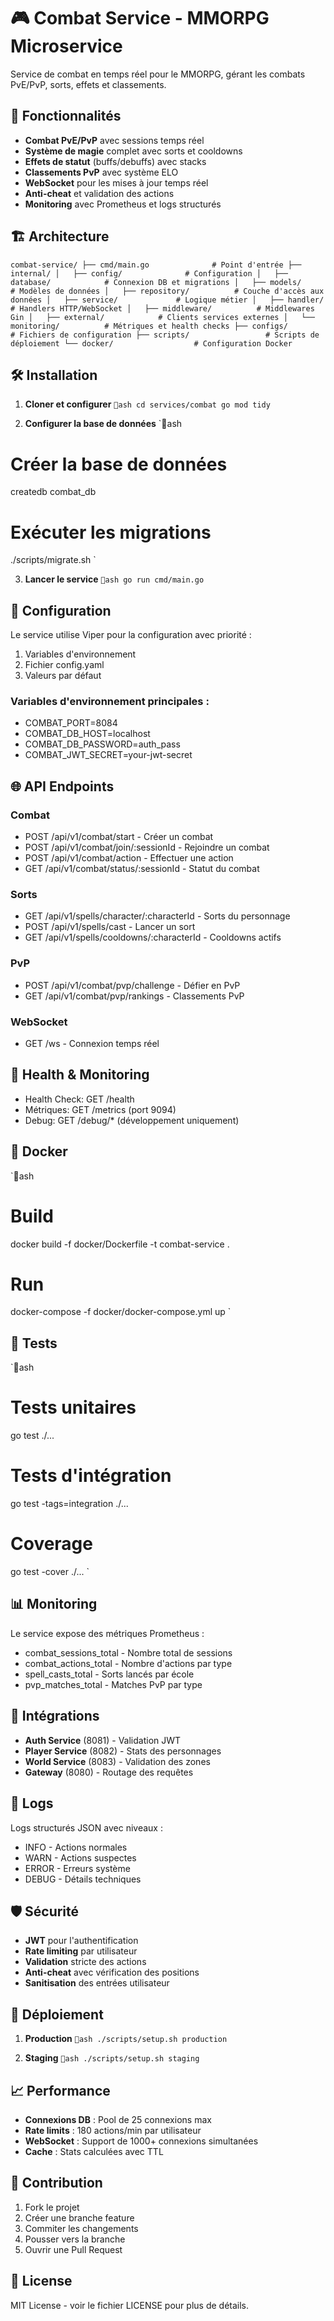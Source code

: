 ﻿# 🎮 Combat Service - MMORPG Microservice

Service de combat en temps réel pour le MMORPG, gérant les combats PvE/PvP, sorts, effets et classements.

## 🚀 Fonctionnalités

- **Combat PvE/PvP** avec sessions temps réel
- **Système de magie** complet avec sorts et cooldowns
- **Effets de statut** (buffs/debuffs) avec stacks
- **Classements PvP** avec système ELO
- **WebSocket** pour les mises à jour temps réel
- **Anti-cheat** et validation des actions
- **Monitoring** avec Prometheus et logs structurés

## 🏗️ Architecture

`
combat-service/
├── cmd/main.go              # Point d'entrée
├── internal/
│   ├── config/              # Configuration
│   ├── database/            # Connexion DB et migrations
│   ├── models/              # Modèles de données
│   ├── repository/          # Couche d'accès aux données
│   ├── service/             # Logique métier
│   ├── handler/             # Handlers HTTP/WebSocket
│   ├── middleware/          # Middlewares Gin
│   ├── external/            # Clients services externes
│   └── monitoring/          # Métriques et health checks
├── configs/                 # Fichiers de configuration
├── scripts/                 # Scripts de déploiement
└── docker/                  # Configuration Docker
`

## 🛠️ Installation

1. **Cloner et configurer**
`ash
cd services/combat
go mod tidy
`

2. **Configurer la base de données**
`ash
# Créer la base de données
createdb combat_db

# Exécuter les migrations
./scripts/migrate.sh
`

3. **Lancer le service**
`ash
go run cmd/main.go
`

## 🔧 Configuration

Le service utilise Viper pour la configuration avec priorité :
1. Variables d'environnement
2. Fichier config.yaml
3. Valeurs par défaut

### Variables d'environnement principales :
- COMBAT_PORT=8084
- COMBAT_DB_HOST=localhost
- COMBAT_DB_PASSWORD=auth_pass
- COMBAT_JWT_SECRET=your-jwt-secret

## 🌐 API Endpoints

### Combat
- POST /api/v1/combat/start - Créer un combat
- POST /api/v1/combat/join/:sessionId - Rejoindre un combat
- POST /api/v1/combat/action - Effectuer une action
- GET /api/v1/combat/status/:sessionId - Statut du combat

### Sorts
- GET /api/v1/spells/character/:characterId - Sorts du personnage
- POST /api/v1/spells/cast - Lancer un sort
- GET /api/v1/spells/cooldowns/:characterId - Cooldowns actifs

### PvP
- POST /api/v1/combat/pvp/challenge - Défier en PvP
- GET /api/v1/combat/pvp/rankings - Classements PvP

### WebSocket
- GET /ws - Connexion temps réel

## 🏥 Health & Monitoring

- Health Check: GET /health
- Métriques: GET /metrics (port 9094)
- Debug: GET /debug/* (développement uniquement)

## 🐳 Docker

`ash
# Build
docker build -f docker/Dockerfile -t combat-service .

# Run
docker-compose -f docker/docker-compose.yml up
`

## 🧪 Tests

`ash
# Tests unitaires
go test ./...

# Tests d'intégration
go test -tags=integration ./...

# Coverage
go test -cover ./...
`

## 📊 Monitoring

Le service expose des métriques Prometheus :
- combat_sessions_total - Nombre total de sessions
- combat_actions_total - Nombre d'actions par type
- spell_casts_total - Sorts lancés par école
- pvp_matches_total - Matches PvP par type

## 🔗 Intégrations

- **Auth Service** (8081) - Validation JWT
- **Player Service** (8082) - Stats des personnages
- **World Service** (8083) - Validation des zones
- **Gateway** (8080) - Routage des requêtes

## 📝 Logs

Logs structurés JSON avec niveaux :
- INFO - Actions normales
- WARN - Actions suspectes
- ERROR - Erreurs système
- DEBUG - Détails techniques

## 🛡️ Sécurité

- **JWT** pour l'authentification
- **Rate limiting** par utilisateur
- **Validation** stricte des actions
- **Anti-cheat** avec vérification des positions
- **Sanitisation** des entrées utilisateur

## 🚀 Déploiement

1. **Production**
`ash
./scripts/setup.sh production
`

2. **Staging**
`ash
./scripts/setup.sh staging
`

## 📈 Performance

- **Connexions DB** : Pool de 25 connexions max
- **Rate limits** : 180 actions/min par utilisateur
- **WebSocket** : Support de 1000+ connexions simultanées
- **Cache** : Stats calculées avec TTL

## 🤝 Contribution

1. Fork le projet
2. Créer une branche feature
3. Commiter les changements
4. Pousser vers la branche
5. Ouvrir une Pull Request

## 📄 License

MIT License - voir le fichier LICENSE pour plus de détails.
